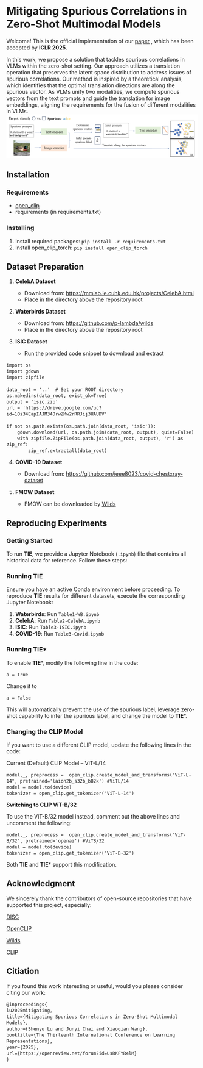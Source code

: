 # Mitigating Spurious Correlations in Zero-Shot Multimodal Models
Welcome! This is the official implementation of our [paper](https://openreview.net/pdf?id=UsRKFYR4lM) , which has been accepted by **ICLR 2025**. 

In this work, we propose a solution that tackles spurious correlations in VLMs within the zero-shot setting. Our approach utilizes a translation operation that preserves the latent space distribution to address issues of spurious correlations. Our method is inspired by a theoretical analysis, which identifies that the optimal translation directions are along the spurious vector. As VLMs unify two modalities, we compute spurious vectors from the text prompts and guide the translation for image embeddings, aligning the requirements for the fusion of different modalities in VLMs.
![Our proposed learning framework](Figure/framework.png)
## Installation

### Requirements
- [open_clip](https://github.com/mlfoundations/open_clip)
- requirements (in requirements.txt)

### Installing
1. Install required packages: `pip install -r requirements.txt`
2. Install open_clip_torch: `pip install open_clip_torch`

## Dataset Preparation

1. **CelebA Dataset**
    - Download from: https://mmlab.ie.cuhk.edu.hk/projects/CelebA.html
    - Place in the directory above the repository root

2. **Waterbirds Dataset**
    - Download from: https://github.com/p-lambda/wilds
    - Place in the directory above the repository root

3. **ISIC Dataset**
    - Run the provided code snippet to download and extract
```
import os
import gdown
import zipfile

data_root = '..'  # Set your ROOT directory
os.makedirs(data_root, exist_ok=True)
output = 'isic.zip'
url = 'https://drive.google.com/uc?id=1Os34EapIAJM34DrwZMw2rRRJij3HAUDV'

if not os.path.exists(os.path.join(data_root, 'isic')):
    gdown.download(url, os.path.join(data_root, output), quiet=False)
    with zipfile.ZipFile(os.path.join(data_root, output), 'r') as zip_ref:
        zip_ref.extractall(data_root)
```

4. **COVID-19 Dataset**
    - Download from: https://github.com/ieee8023/covid-chestxray-dataset

  
5. **FMOW Dataset**
   - FMOW can be downloaded by [Wilds](https://github.com/p-lambda/wilds/) 

## Reproducing Experiments
### Getting Started

To run **TIE**, we provide a Jupyter Notebook (`.ipynb`) file that contains all historical data for reference. Follow these steps:

### Running **TIE**
Ensure you have an active Conda environment before proceeding.
To reproduce **TIE** results for different datasets, execute the corresponding Jupyter Notebook:

1. **Waterbirds**: Run `Table1-WB.ipynb`
2. **CelebA**: Run `Table2-CelebA.ipynb`
3. **ISIC**: Run `Table3-ISIC.ipynb`
4. **COVID-19**: Run `Table3-Covid.ipynb`

### Running **TIE***  
To enable **TIE***, modify the following line in the code:

```
a = True
```
Change it to
```
a = False
 ```
This will automatically prevent the use of the spurious label, leverage zero-shot capability to infer the spurious label, and change the model to **TIE***.

### Changing the CLIP Model
If you want to use a different CLIP model, update the following lines in the code: 

Current (Default) CLIP Model – ViT-L/14

``` 
model,_, preprocess =  open_clip.create_model_and_transforms("ViT-L-14", pretrained='laion2b_s32b_b82k') #ViTL/14
model = model.to(device)
tokenizer = open_clip.get_tokenizer('ViT-L-14')
```
    
**Switching to CLIP ViT-B/32**

To use the ViT-B/32 model instead, comment out the above lines and uncomment the following:

```
model,_, preprocess =  open_clip.create_model_and_transforms("ViT-B/32", pretrained='openai') #ViTB/32
model = model.to(device)
tokenizer = open_clip.get_tokenizer('ViT-B-32')
```
    
Both **TIE** and **TIE*** support this modification.



## Acknowledgment
We sincerely thank the contributors of open-source repositories that have supported this project, especially:

[DISC](https://github.com/Wuyxin/DISC) 

[OpenCLIP](https://github.com/mlfoundations/open_clip) 

[Wilds](https://github.com/p-lambda/wilds/)

[CLIP](https://github.com/openai/CLIP)


## Citiation
If you found this work interesting or useful, would you please consider citing our work:
```
@inproceedings{
lu2025mitigating,
title={Mitigating Spurious Correlations in Zero-Shot Multimodal Models},
author={Shenyu Lu and Junyi Chai and Xiaoqian Wang},
booktitle={The Thirteenth International Conference on Learning Representations},
year={2025},
url={https://openreview.net/forum?id=UsRKFYR4lM}
}
```




